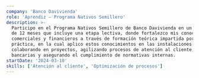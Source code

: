 ```yaml
---
company: 'Banco Davivienda'
role: 'Aprendiz – Programa Nativos Semillero'
description: >-
  Participo en el Programa Nativos Semillero de Banco Davivienda en un contrato de formación
  de 12 meses que incluye una etapa lectiva, donde fortalezco mis conocimientos en servicios
  comerciales y financieros a través de formación teórica impartida por el SENA, y una etapa
  práctica, en la cual aplico estos conocimientos en las instalaciones de Banco Davivienda S.A.,
  colaborando en proyectos, agilizando procesos de atención al cliente, gestionando operaciones
  bancarias y asegurando el cumplimiento de normativas internas.
startDate: '2024-03-10'
skills: ['Atención al cliente', 'Optimización de procesos']
---
```

